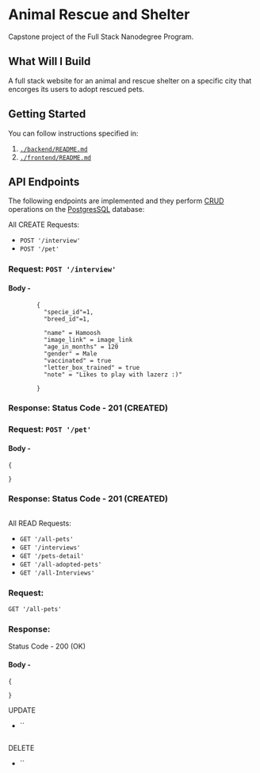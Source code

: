 # Animal Rescue and Shelter
Capstone project of the Full Stack Nanodegree Program.

## What Will I Build 
A full stack website for an animal and rescue shelter on a specific city that encorges its users to adopt rescued pets.

## Getting Started
You can follow instructions specified in:
1. [`./backend/README.md`](./backend/README.md)
2. [`./frontend/README.md`](./frontend/README.md)

## API Endpoints
The following endpoints are implemented and they perform [CRUD](https://www.codecademy.com/articles/what-is-crud) operations on the [PostgresSQL](https://www.postgresql.org/about/) database:

All CREATE Requests:
* `POST '/interview'`
* `POST '/pet'`
### Request: ```POST '/interview'```
#### Body -
```
        {
          "specie_id"=1, 
          "breed_id"=1,

          "name" = Hamoosh
          "image_link" = image_link
          "age_in_months" = 120
          "gender" = Male
          "vaccinated" = true
          "letter_box_trained" = true
          "note" = "Likes to play with lazerz :)"

        }
```
### Response: Status Code - 201 (CREATED)
### Request: ```POST '/pet'```
#### Body -
```
{
    
}
```
### Response: Status Code - 201 (CREATED)
```

```
All READ Requests:
* `GET '/all-pets'`
* `GET '/interviews'`
* `GET '/pets-detail'`
* `GET '/all-adopted-pets'`
* `GET '/all-Interviews'`

### Request:
```GET '/all-pets'```
### Response:
Status Code - 200 (OK)
#### Body -
```
{

}
```

UPDATE
* ``
```

```
DELETE
* ``
```

```